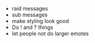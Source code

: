 * raid messages
* sub messages
* make styling look good
* Do ! and ? things
* let people not do larger emotes